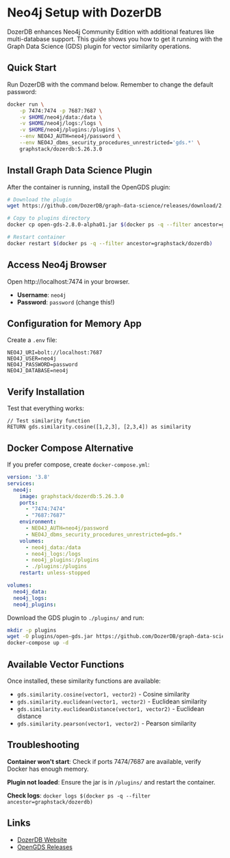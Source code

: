 # Neo4j Setup with DozerDB

DozerDB enhances Neo4j Community Edition with additional features like multi-database support. This guide shows you how to get it running with the Graph Data Science (GDS) plugin for vector similarity operations.

## Quick Start

Run DozerDB with the command below. Remember to change the default password:

```bash
docker run \
    -p 7474:7474 -p 7687:7687 \
    -v $HOME/neo4j/data:/data \
    -v $HOME/neo4j/logs:/logs \
    -v $HOME/neo4j/plugins:/plugins \
    --env NEO4J_AUTH=neo4j/password \
    --env NEO4J_dbms_security_procedures_unrestricted='gds.*' \
    graphstack/dozerdb:5.26.3.0
```

## Install Graph Data Science Plugin

After the container is running, install the OpenGDS plugin:

```bash
# Download the plugin
wget https://github.com/DozerDB/graph-data-science/releases/download/2.8.0-alpha01/open-gds-2.8.0-alpha01.jar

# Copy to plugins directory
docker cp open-gds-2.8.0-alpha01.jar $(docker ps -q --filter ancestor=graphstack/dozerdb):/plugins/

# Restart container
docker restart $(docker ps -q --filter ancestor=graphstack/dozerdb)
```

## Access Neo4j Browser

Open http://localhost:7474 in your browser.

- **Username**: `neo4j`  
- **Password**: `password` (change this!)

## Configuration for Memory App

Create a `.env` file:

```env
NEO4J_URI=bolt://localhost:7687
NEO4J_USER=neo4j
NEO4J_PASSWORD=password
NEO4J_DATABASE=neo4j
```

## Verify Installation

Test that everything works:

```cypher
// Test similarity function
RETURN gds.similarity.cosine([1,2,3], [2,3,4]) as similarity
```

## Docker Compose Alternative

If you prefer compose, create `docker-compose.yml`:

```yaml
version: '3.8'
services:
  neo4j:
    image: graphstack/dozerdb:5.26.3.0
    ports:
      - "7474:7474"
      - "7687:7687"
    environment:
      - NEO4J_AUTH=neo4j/password
      - NEO4J_dbms_security_procedures_unrestricted=gds.*
    volumes:
      - neo4j_data:/data
      - neo4j_logs:/logs
      - neo4j_plugins:/plugins
      - ./plugins:/plugins
    restart: unless-stopped

volumes:
  neo4j_data:
  neo4j_logs:
  neo4j_plugins:
```

Download the GDS plugin to `./plugins/` and run:

```bash
mkdir -p plugins
wget -O plugins/open-gds.jar https://github.com/DozerDB/graph-data-science/releases/download/2.8.0-alpha01/open-gds-2.8.0-alpha01.jar
docker-compose up -d
```

## Available Vector Functions

Once installed, these similarity functions are available:

- `gds.similarity.cosine(vector1, vector2)` - Cosine similarity
- `gds.similarity.euclidean(vector1, vector2)` - Euclidean similarity  
- `gds.similarity.euclideanDistance(vector1, vector2)` - Euclidean distance
- `gds.similarity.pearson(vector1, vector2)` - Pearson similarity

## Troubleshooting

**Container won't start**: Check if ports 7474/7687 are available, verify Docker has enough memory.

**Plugin not loaded**: Ensure the jar is in `/plugins/` and restart the container.

**Check logs**: `docker logs $(docker ps -q --filter ancestor=graphstack/dozerdb)`

## Links

- [DozerDB Website](https://dozerdb.org/)
- [OpenGDS Releases](https://github.com/DozerDB/graph-data-science/releases)
